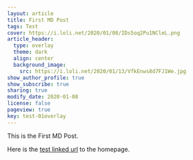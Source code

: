 ```yaml
---
layout: article
title: First MD Post
tags: Test
cover: https://i.loli.net/2020/01/08/IDs5oq2Pu1NCleL.png
article_header:
  type: overlay
  theme: dark
  align: center
  background_image:
    src: https://i.loli.net/2020/01/13/VfkEnws8d7FJ1We.jpg
show_author_profile: true
show_subscribe: true
sharing: true
modify_date: 2020-01-08
license: false
pageview: true
key: test-01overlay
---
```


This is the First MD Post.
<!--more-->

Here is the [test linked url](https://zmei.moe) to the homepage.